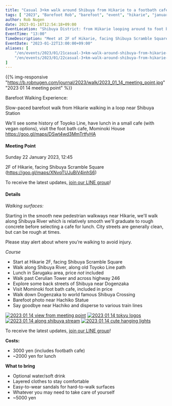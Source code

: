 ```yaml
---
title: "Casual 3+km walk around Shibuya from Hikarie to a footbath cafe"
tags: [ "2023", "Barefoot Rob", "barefoot", "event", "hikarie", "january", "shibuya", "toyoko", "walk", "はだし", "裸足のロブ" ]
author: Rob Nugen
date: 2023-01-16T12:54:18+09:00
EventLocation: "Shibuya District: from Hikarie looping around to foot bath and Hachiko"
EventTime: "13:00"
TimeDescription: "Meet at 2F of Hikarie, facing Shibuya Scramble Square."
EventDate: "2023-01-22T13:00:00+09:00"
aliases: [
    "/en/events/2023/01/21casual-3+km-walk-around-shibuya-from-hikarie-to-a-footbath-cafe",
    "/en/events/2023/01/22casual-3+km-walk-around-shibuya-from-hikarie-to-a-footbath-cafe",
]
---
```


{{% img-responsive "https://b.robnugen.com/journal/2023/walk/2023_01_14_meeting_point.jpg" "2023 01 14 meeting point" %}}

Barefoot Walking Experience:

Slow-paced barefoot walk from Hikarie
walking in a loop near Shibuya Station

We'll see some history of Toyoko Line,
have lunch in a small cafe (with vegan options),
visit the foot bath cafe, Mominoki House
https://goo.gl/maps/DSwt4wd3MmTrtfyHA


#### Meeting Point

Sunday 22 January 2023, 12:45

2F of Hikarie, facing Shibuya Scramble Square (https://goo.gl/maps/XNvqTUJuBiV4inhS6)

To receive the latest updates, [join our LINE group](/contact/)!

#### Details

*Walking surfaces:*

Starting in the smooth new pedestrian walkways near Hikarie, we'll
walk along Shibuya River which is relatively smooth
we'll graduate to rough concrete before selecting a cafe for lunch.
City streets are generally clean, but can be rough at times.

Please stay alert about
where you’re walking to avoid injury.

*Course*

* Start at Hikarie 2F, facing Shibuya Scramble Square
* Walk along Shibuya River, along old Toyoko Line path
* Lunch in Sarugaku area, price *not* included
* Walk past Cerulian Tower and across highway 246
* Explore some back streets of Shibuya near Dogenzaka
* Visit Mominoki foot bath cafe, included in price
* Walk down Dogenzaka to world famous Shibuya Crossing
* Barefoot photo near Hachiko Statue
* Say goodbye near Hachiko and disperse to various train lines

[![2023 01 14 view from meeting point](//b.robnugen.com/journal/2023/walk/thumbs/2023_01_14_view_from_meeting_point.jpg)](//b.robnugen.com/journal/2023/walk/2023_01_14_view_from_meeting_point.jpg)
[![2023 01 14 tokyu logos](//b.robnugen.com/journal/2023/walk/thumbs/2023_01_14_tokyu_logos.jpg)](//b.robnugen.com/journal/2023/walk/2023_01_14_tokyu_logos.jpg)
[![2023 01 14 along shibuya stream](//b.robnugen.com/journal/2023/walk/thumbs/2023_01_14_along_shibuya_stream.jpg)](//b.robnugen.com/journal/2023/walk/2023_01_14_along_shibuya_stream.jpg)
[![2023 01 14 cute hanging lights](//b.robnugen.com/journal/2023/walk/thumbs/2023_01_14_cute_hanging_lights.jpg)](//b.robnugen.com/journal/2023/walk/2023_01_14_cute_hanging_lights.jpg)

To receive the latest updates, [join our LINE group](/contact/)!

**Costs:**

* 3000 yen (includes footbath cafe)
* ~2000 yen for lunch

**What to bring**

* Optional water/soft drink
* Layered clothes to stay comfortable
* Easy-to-wear sandals for hard-to-walk surfaces
* Whatever you may need to take care of yourself
* ~5000 yen

